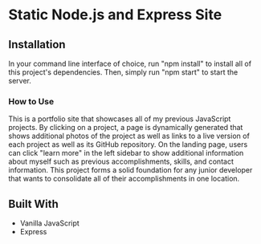 # Static Node.js and Express Site

## Installation 

In your command line interface of choice, run "npm install" to install all of this project's dependencies. Then, simply run "npm start" to start the server.

### How to Use

This is a portfolio site that showcases all of my previous JavaScript projects. By clicking on a project, a page is dynamically generated that shows additional photos of the project as well as links to a live version of each project as well as its GitHub repository. On the landing page, users can click "learn more" in the left sidebar to show additional information about myself such as previous accomplishments, skills, and contact information. This project forms a solid foundation for any junior developer that wants to consolidate all of their accomplishments in one location. 


## Built With

* Vanilla JavaScript
* Express
